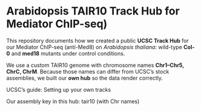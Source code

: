 # Arabidopsis TAIR10 Track Hub for Mediator ChIP-seq)
This repository documents how we created a public **UCSC Track Hub** for our Mediator ChIP-seq (anti-Med8) on *Arabidopsis thaliana*: wild-type **Col-0** and **med18** mutants under control conditions.

We use a custom TAIR10 genome with chromosome names **Chr1–Chr5, ChrC, ChrM**. Because those names can differ from UCSC’s stock assemblies, we built our **own hub** so the data render correctly.

UCSC’s guide: Setting up your own tracks

Our assembly key in this hub: tair10 (with Chr names)

